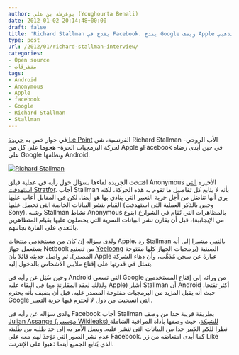 ```yaml
---
author: يوغرطة بن علي (Youghourta Benali)
date: 2012-01-02 20:14:48+00:00
draft: false
title: 'Richard Stallman يقدح في Facebook، يمدح Google ويصف Apple بالسجن الذهبي  '
type: post
url: /2012/01/richard-stallman-interview/
categories:
- Open source
- متفرقات
tags:
- Android
- Anonymous
- Apple
- facebook
- Google
- Richard Stallman
- Stallman
---
```


في حوار خص به [جريدة Le Point](http://www.lepoint.fr/technologie/richard-stallman-les-anonymous-ne-doivent-pas-devoiler-de-donnees-personnelles-31-12-2011-1414159_58.php) الفرنسية، شن Richard Stallman -الأب الروحي لحركة البرمجيات الحرة- هجوما على كل من Apple وFacebook في حين أبدى رضاه على Google ونظامها Android.




[![Richard Stallman](http://www.it-scoop.com/wp-content/uploads/2012/01/Richard-Stallman.jpg)
](http://www.it-scoop.com/wp-content/uploads/2012/01/Richard-Stallman.jpg)




افتتحت الجريدة لقاءها بسؤال حول رأيه في عملية فيلق Anonymous الأخيرة [التي استهدفت Stratfor](http://www.it-scoop.com/2011/12/anonymous-stratfor/). أجاب Stallman بأنه لا يتابع كل تفاصيل ما تقوم به هذه الحركة، لكنه يرى أنها تناضل من أجل حرية التعبير التي ينادي بها هو أيضا. لكن في المقابل أعاب عليها القيام بنشر البيانات الخاصة التي تحصل عليها (وخص بالذكر العملية التي استهدفت Sony). وشبه Stallman نشاط Anonymous بالمظاهرات التي تُقام في الشوارع (بنوع من الإيجابية)، قبل أن يقارن نشر البيانات السرية التي يحصلون عليها بقيام المتظاهرين بالتعدي على المارة بجانبهم.




ولدى سؤاله إن كان من مستخدمي منتجات Apple، رد Stallman بالنفي مشيرا إلى أنه يستعمل جهاز Netbook من تصنيع [Yeeloong](http://www.lemote.com/en/products/Notebook/2010/0310/112.html) الصينية (برمجيات الجهاز كلها مفتوحة المصدر). ثم واصل حديثه قائلا بأن Apple عبارة عن سجن مُذهَّب، وأن دهاء الشركة يتمثل في قدرتها على إقناع ملايين الأشخاص بالدخول إليه.




وحين سُئِل عن رأيه في Android التي تسعى Google من ورائه إلى إقناع المستخدمين في البقاء عليه (ولذلك لعقد المقارنة مع Apple) أشار Stallman أن Android أكثر تفتحا، حيث أنه يقبل المزيد من البرمجيات مفتوحة المصدر عليه. قبل أن يضيف بأنه يحترم Google التي انسحبت من دول لا تُحترم فيها حرية التعبير.




ولدى سؤاله عن رأيه في Facebook أجاب Stallman بطريقة قريبة جدا من وصف [Julian Assange (مؤسس Wikileaks) للشبكة](http://www.it-scoop.com/2011/05/facebook-spying-machine-assange-wikileaks/)، حيث وصفها بأداة المراقبة الشاملة نظرا للكم الكبير جدا من البيانات التي تنشر عليه. ويصل الأمر به إلى حد طلبه من طًلبته عدم نشر الصور التي تؤخذ لهم معه على Facebook. كما أبدى امتعاضه من زر Like الذي يُتابع الجميع أينما ذهبوا على الإنترنت.
